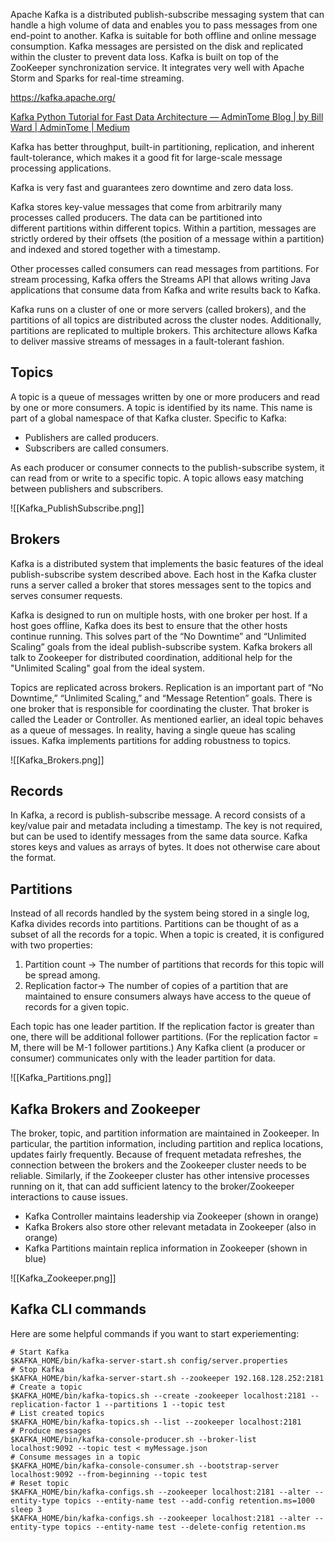 Apache Kafka is a distributed publish-subscribe messaging system that can handle a high volume of data and enables you to pass messages from one end-point to another. Kafka is suitable for both offline and online message consumption. Kafka messages are persisted on the disk and replicated within the cluster to prevent data loss. Kafka is built on top of the ZooKeeper synchronization service. It integrates very well with Apache Storm and Sparks for real-time streaming.

https://kafka.apache.org/

[Kafka Python Tutorial for Fast Data Architecture — AdminTome Blog | by Bill Ward | AdminTome | Medium](https://medium.com/admintome/kafka-python-tutorial-for-fast-data-architecture-admintome-blog-430097e5af2e)

Kafka has better throughput, built-in partitioning, replication, and inherent fault-tolerance, which makes it a good fit for large-scale message processing applications.

Kafka is very fast and guarantees zero downtime and zero data loss.

Kafka stores key-value messages that come from arbitrarily many processes called producers. The data can be partitioned into different partitions within different topics. Within a partition, messages are strictly ordered by their offsets (the position of a message within a partition) and indexed and stored together with a timestamp.

Other processes called consumers can read messages from partitions. For stream processing, Kafka offers the Streams API that allows writing Java applications that consume data from Kafka and write results back to Kafka.

Kafka runs on a cluster of one or more servers (called brokers), and the partitions of all topics are distributed across the cluster nodes. Additionally, partitions are replicated to multiple brokers. This architecture allows Kafka to deliver massive streams of messages in a fault-tolerant fashion.

## Topics

A topic is a queue of messages written by one or more producers and read by one or more consumers. A topic is identified by its name. This name is part of a global namespace of that Kafka cluster. Specific to Kafka:

-   Publishers are called producers. 
-   Subscribers are called consumers.

As each producer or consumer connects to the publish-subscribe system, it can read from or write to a specific topic. A topic allows easy matching between publishers and subscribers.

![[Kafka_PublishSubscribe.png]]

## Brokers

Kafka is a distributed system that implements the basic features of the ideal publish-subscribe system described above. Each host in the Kafka cluster runs a server called a broker that stores messages sent to the topics and serves consumer requests.

Kafka is designed to run on multiple hosts, with one broker per host. If a host goes offline, Kafka does its best to ensure that the other hosts continue running. This solves part of the “No Downtime” and “Unlimited Scaling” goals from the ideal publish-subscribe system. Kafka brokers all talk to Zookeeper for distributed coordination, additional help for the "Unlimited Scaling" goal from the ideal system. 

Topics are replicated across brokers. Replication is an important part of “No Downtime,” “Unlimited Scaling,” and “Message Retention” goals. There is one broker that is responsible for coordinating the cluster. That broker is called the Leader or Controller. As mentioned earlier, an ideal topic behaves as a queue of messages. In reality, having a single queue has scaling issues. Kafka implements partitions for adding robustness to topics.

![[Kafka_Brokers.png]]

## Records

In Kafka, a record is publish-subscribe message. A record consists of a key/value pair and metadata including a timestamp. The key is not required, but can be used to identify messages from the same data source. Kafka stores keys and values as arrays of bytes. It does not otherwise care about the format.

## Partitions

Instead of all records handled by the system being stored in a single log, Kafka divides records into partitions. Partitions can be thought of as a subset of all the records for a topic. When a topic is created, it is configured with two properties:

1.  Partition count → The number of partitions that records for this topic will be spread among.
2.  Replication factor→ The number of copies of a partition that are maintained to ensure consumers always have access to the queue of records for a given topic.

Each topic has one leader partition. If the replication factor is greater than one, there will be additional follower partitions. (For the replication factor = M, there will be M-1 follower partitions.) Any Kafka client (a producer or consumer) communicates only with the leader partition for data.

![[Kafka_Partitions.png]]

## Kafka Brokers and Zookeeper 

The broker, topic, and partition information are maintained in Zookeeper. In particular, the partition information, including partition and replica locations, updates fairly frequently. Because of frequent metadata refreshes, the connection between the brokers and the Zookeeper cluster needs to be reliable. Similarly, if the Zookeeper cluster has other intensive processes running on it, that can add sufficient latency to the broker/Zookeeper interactions to cause issues.

-   Kafka Controller maintains leadership via Zookeeper (shown in orange)
-   Kafka Brokers also store other relevant metadata in Zookeeper (also in orange)
-   Kafka Partitions maintain replica information in Zookeeper (shown in blue)

 ![[Kafka_Zookeeper.png]]


## Kafka CLI commands

Here are some helpful commands if you want to start experiementing:

```shell
# Start Kafka  
$KAFKA_HOME/bin/kafka-server-start.sh config/server.properties
# Stop Kafka  
$KAFKA_HOME/bin/kafka-server-start.sh --zookeeper 192.168.128.252:2181
# Create a topic  
$KAFKA_HOME/bin/kafka-topics.sh --create -zookeeper localhost:2181 --replication-factor 1 --partitions 1 --topic test
# List created topics  
$KAFKA_HOME/bin/kafka-topics.sh --list --zookeeper localhost:2181
# Produce messages  
$KAFKA_HOME/bin/kafka-console-producer.sh --broker-list localhost:9092 --topic test < myMessage.json
# Consume messages in a topic  
$KAFKA_HOME/bin/kafka-console-consumer.sh --bootstrap-server localhost:9092 --from-beginning --topic test
# Reset topic  
$KAFKA_HOME/bin/kafka-configs.sh --zookeeper localhost:2181 --alter --entity-type topics --entity-name test --add-config retention.ms=1000 sleep 3  
$KAFKA_HOME/bin/kafka-configs.sh --zookeeper localhost:2181 --alter --entity-type topics --entity-name test --delete-config retention.ms
```

